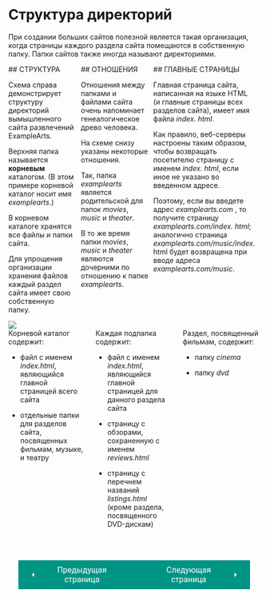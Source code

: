 # Структура директорий

При создании больших сайтов полезной является такая организация, когда страницы каждого раздела сайта помещаются в собственную папку. Папки сайтов также иногда называют директориями.

<div style="display:flex;" markdown>
<div style="flex:1;margin-right:10px;width:50%;" markdown>
## СТРУКТУРА

Схема справа демонстрирует структуру директорий вымышленного сайта развлечений ExampleArts.

Верхняя папка называется **корневым** каталогом. (В этом примере корневой каталог носит имя *examplearts*.)

В корневом каталоге хранятся все файлы и папки сайта.

Для упрощения организации хранения файлов каждый раздел сайта имеет свою собственную папку.
</div>
<div style="flex:1;margin-right:10px;width:50%;" markdown>
## ОТНОШЕНИЯ

Отношения между папками и файлами сайта очень напоминает генеалогическое древо человека.

На схеме снизу указаны некоторые отношения.

Так, папка *examplearts* является родительской для папок *movies*, *music* и *theater*.

В то же время папки *movies*, *music* и *theater* являются дочерними по отношению к папке *examplearts*.
</div>
<div style="flex:1;margin-right:10px;width:50%;" markdown>
## ГЛАВНЫЕ СТРАНИЦЫ

Главная страница сайта, написанная на языке HTML (и главные страницы всех разделов сайта), имеет имя файла *index. html*.

Как правило, веб-серверы настроены таким образом, чтобы возвращать посетителю страницу с именем *index. html*, если иное не указано во введенном адресе.

Поэтому, если вы введете адрес *examplearts.com* , то получите страницу *examplearts.com/index. html*; аналогично страница *examplearts.com/music/index*. html будет возвращена при вводе адреса *examplearts.com/music*.
</div></div>

<img src="/sitetest/assets/images/structureex.png" style="left:50%">

<div style="display:flex;" markdown>
<div style="flex:1;margin-right:20px;width:50%;" markdown>
Корневой каталог содержит:

* файл с именем *index.html*, являющийся главной страницей всего сайта

* отдельные папки для разделов сайта, посвященных фильмам, музыке, и театру
</div>
<div style="flex:1;margin-right:20px;width:50%;" markdown>
Каждая подпапка содержит:

* файл с именем *index.html*, являющийся главной страницей для данного раздела сайта

* страницу с обзорами, сохраненную с именем *reviews.html*

* страницу с перечнем названий *listings.html* (кроме раздела, посвященного DVD-дискам)
</div>
<div style="flex:1;;width:50%;" markdown>
Раздел, посвященный фильмам, содержит:

* папку *cinema*

* папку *dvd*
</div></div>

<div style="display: flex; justify-content: space-between; padding: 20px; margin-top:30px;"><button class="custom-button" style="background-color: rgb(0, 148, 133); color: white; font-family: 'Roboto', sans-serif; border: none; cursor: pointer; padding: 10px 20px; font-size: 16px; display: flex; align-items: center;" onclick="window.location.href='/sitetest/html/link/other'"><svg xmlns="http://www.w3.org/2000/svg" viewBox="0 0 24 24" style="fill: white; width: 20px; height: 20px;"><path d="M15 18l-6-6 6-6" /></svg><span style="margin: 0 10px;">Предыдущая страница</span></button><button class="custom-button" style="background-color: rgb(0, 148, 133); color: white; font-family: 'Roboto', sans-serif; border: none; cursor: pointer; padding: 10px 20px; font-size: 16px; display: flex; align-items: center;" onclick="window.location.href='/sitetest/html/link/mail'"><span style="margin: 0 10px;">Следующая страница</span><svg xmlns="http://www.w3.org/2000/svg" viewBox="0 0 24 24" style="fill: white; width: 20px; height: 20px;"><path d="M9 18l6-6-6-6" /></svg></button></div>

